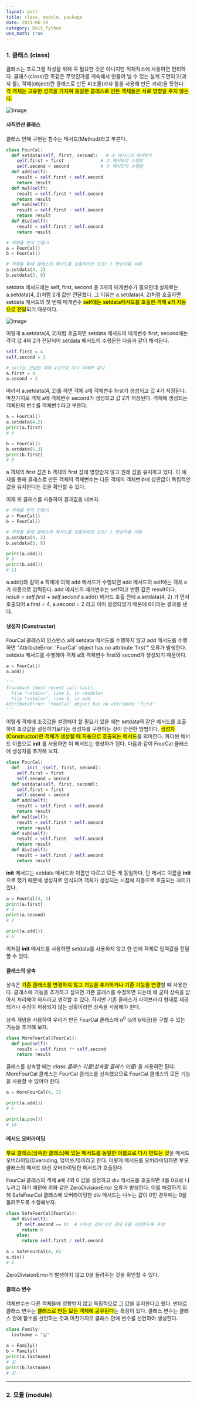 ```yaml
---
layout: post
title: class, module, package
date: 2021-06-30
category: Doit_Python
use_math: true
---
```


### 1. 클래스 (class)

클래스는 프로그램 작성을 위해 꼭 필요한 것은 아니지만 적재적소에 사용하면 편리하다. 클래스(class)란 똑같은 무엇인가를 계속해서 만들어 낼 수 있는 설계 도면이고(과자 틀), 객체(object)란 클래스로 만든 피조물(과자 틀을 사용해 만든 과자)을 뜻한다. <mark>각 객체는 고유한 성격을 가지며 동일한 클래스로 만든 객체들은 서로 영향을 주지 않는다.</mark>

![image](https://user-images.githubusercontent.com/61526722/123731793-d6e59000-d8d3-11eb-90b5-798d72b91551.png)

#### 사칙연산 클래스

클래스 안에 구현된 함수는 메서드(Method)라고 부른다. 

```python
class FourCal:
  def setdata(self, first, second):   # ① 메서드의 매개변수
    self.first = first              # ② 메서드의 수행문
    self.second = second            # ② 메서드의 수행문
  def add(self):
    result = self.first + self.second
    return result
  def mul(self):
    result = self.first * self.second
    return result
  def sub(self):
    result = self.first - self.second
    return result
  def div(self):
    result = self.first / self.second
    return result
```

```python
# 객체를 먼저 만들기
a = FourCal()
b = FourCal()

# 객체를 통해 클래스의 메서드를 호출하려면 도트(.) 연산자를 사용
a.setdata(4, 2)
b.setdata(3, 8)
```
setdata 메서드에는 self, first, second 총 3개의 매개변수가 필요한데 실제로는 a.setdata(4, 2)처럼 2개 값만 전달했다. 그 이유는 a.setdata(4, 2)처럼 호출하면 setdata 메서드의 첫 번째 매개변수 <mark>self에는 setdata메서드를 호출한 객체 a가 자동으로 전달</mark>되기 때문이다. 

![image](https://user-images.githubusercontent.com/61526722/123733137-ef56aa00-d8d5-11eb-87b8-ca1f52053fd8.png)

이렇게 a.setdata(4, 2)처럼 호출하면 setdata 메서드의 매개변수 first, second에는 각각 값 4와 2가 전달되어 setdata 메서드의 수행문은 다음과 같이 해석된다. 

```python
self.first = 4
self.second = 2

# self는 전달된 객체 a이므로 다시 아래와 같다.
a.first = 4
a.second = 2
```
따라서 a.setdata(4, 2)를 하면 객체 a에 객체변수 first가 생성되고 값 4가 저장된다. 마찬가지로 객체 a에 객체변수 second가 생성되고 값 2가 저장된다. 객체에 생성되는 객체만의 변수를 객체변수라고 부른다.

```python
a = FourCal()
a.setdata(4,2)
print(a.first)
# 4

b = FourCal()
b.setdata(5,3)
print(b.first)
# 5
```

a 객체의 first 값은 b 객체의 first 값에 영향받지 않고 원래 값을 유지하고 있다. 이 예제를 통해 클래스로 만든 객체의 객체변수는 다른 객체의 객체변수에 상관없이 독립적인 값을 유지한다는 것을 확인할 수 있다.

이제 위 클래스를 사용하여 결과값을 내보자. 

```python
# 객체를 먼저 만들기
a = FourCal()
b = FourCal()

# 객체를 통해 클래스의 메서드를 호출하려면 도트(.) 연산자를 사용
a.setdata(4, 2)
b.setdata(3, 8)

print(a.add())
# 6
print(b.add())
# 11
```

a.add()와 같이 a 객체에 의해 add 메서드가 수행되면 add 메서드의 self에는 객체 a가 자동으로 입력된다. add 메서드의 매개변수는 self이고 반환 값은 result이다. *result = self.first + self.second* a.add() 메서드 호출 전에 a.setdata(4, 2) 가 먼저 호출되어 a.first = 4, a.second = 2 라고 이미 설정되었기 때문에 6이라는 결과를 낸다.


#### 생성자 (Constructor)

FourCal 클래스의 인스턴스 a에 setdata 메서드를 수행하지 않고 add 메서드를 수행하면 "AttributeError: 'FourCal' object has no attribute 'first'" 오류가 발생한다. setdata 메서드를 수행해야 객체 a의 객체변수 first와 second가 생성되기 때문이다.

```python
a = FourCal()
a.add()

'''
Traceback (most recent call last):
  File "<stdin>", line 1, in <module>
  File "<stdin>", line 6, in add
AttributeError: 'FourCal' object has no attribute 'first'
'''
```

이렇게 객체에 초깃값을 설정해야 할 필요가 있을 때는 setdata와 같은 메서드를 호출하여 초깃값을 설정하기보다는 생성자를 구현하는 것이 안전한 방법이다. <mark>생성자(Constructor)란 객체가 생성될 때 자동으로 호출되는 메서드</mark>를 의미한다. 파이썬 메서드 이름으로 __init__ 를 사용하면 이 메서드는 생성자가 된다. 다음과 같이 FourCal 클래스에 생성자를 추가해 보자.


```python
class FourCal:
  def __init__(self, first, second):
    self.first = first
    self.second = second
  def setdata(self, first, second):  
    self.first = first           
    self.second = second            
  def add(self):
    result = self.first + self.second
    return result
  def mul(self):
    result = self.first * self.second
    return result
  def sub(self):
    result = self.first - self.second
    return result
  def div(self):
    result = self.first / self.second
    return result
```

__init__ 메서드는 setdata 메서드와 이름만 다르고 모든 게 동일하다. 단 메서드 이름을 __init__ 으로 했기 때문에 생성자로 인식되어 객체가 생성되는 시점에 자동으로 호출되는 차이가 있다.

```python
a = FourCal(4, 2)
print(a.first)
# 4
print(a.second)
# 2

print(a.add())
# 6
```

이처럼 __init__ 메서드를 사용하면 setdata를 사용하지 않고 한 번에 객체로 입력값을 전달할 수 있다. 

#### 클래스의 상속

상속은 <mark>기존 클래스를 변경하지 않고 기능을 추가하거나 기존 기능을 변경</mark>할 때 사용한다. 클래스에 기능을 추가하고 싶으면 기존 클래스를 수정하면 되는데 왜 굳이 상속을 받아서 처리해야 하지라고 생각할 수 있다. 하지만 기존 클래스가 라이브러리 형태로 제공되거나 수정이 허용되지 않는 상황이라면 상속을 사용해야 한다. 


상속 개념을 사용하여 우리가 만든 FourCal 클래스에 $a^{b}$ (a의 b제곱)을 구할 수 있는 기능을 추가해 보자.

```python
class MoreFourCal(FourCal):
  def pow(self):
    result = self.first ** self.second
    return result
```
클래스를 상속할 때는 *class 클래스 이름(상속할 클래스 이름)* 을 사용하면 된다. MoreFourCal 클래스는 FourCal 클래스를 상속했으므로 FourCal 클래스의 모든 기능을 사용할 수 있어야 한다.

```python
a = MoreFourCal(4, 2)

print(a.add())
# 6

print(a.pow())
# 16
```

#### 메서드 오버라이딩

<mark>부모 클래스(상속한 클래스)에 있는 메서드를 동일한 이름으로 다시 만드는 것</mark>을 메서드 오버라이딩(Overriding, 덮어쓰기)이라고 한다. 이렇게 메서드를 오버라이딩하면 부모클래스의 메서드 대신 오버라이딩한 메서드가 호출된다.

FourCal 클래스의 객체 a에 4와 0 값을 설정하고 div 메서드를 호출하면 4를 0으로 나누려고 하기 때문에 위와 같은 ZeroDivisionError 오류가 발생한다. 이를 해결하기 위해 SafeFourCal 클래스에 오버라이딩한 div 메서드는 나누는 값이 0인 경우에는 0을 돌려주도록 수정해보자.

```python
class SafeFourCal(FourCal):
  def div(self):
    if self.second == 0:  # 나누는 값이 0인 경우 0을 리턴하도록 수정
      return 0
    else:
      return self.first / self.second
      
a = SafeFourCal(4, 0)
a.div()
# 0
```

ZeroDivisionError가 발생하지 않고 0을 돌려주는 것을 확인할 수 있다.

#### 클래스 변수

객체변수는 다른 객체들에 영향받지 않고 독립적으로 그 값을 유지한다고 했다. 반대로 클래스 변수는 <mark>클래스로 만든 모든 객체에 공유된다</mark>는 특징이 있다. 클래스 변수는 클래스 안에 함수를 선언하는 것과 마찬가지로 클래스 안에 변수를 선언하여 생성한다.

```python
class Family:
  lastname = "김"
  
a = Family()
b = Family()
print(a.lastname)
# 김
print(b.lastname)
# 김
```

---

### 2. 모듈 (module)




